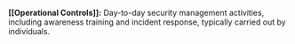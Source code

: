 **[[Operational Controls]]:** Day-to-day security management activities, including awareness training and incident response, typically carried out by individuals.